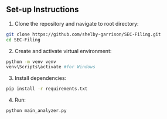 ## Set-up Instructions

1. Clone the repository and navigate to root directory:
```bash
git clone https://github.com/shelby-garrison/SEC-Filing.git
cd SEC-Filing
```

2. Create and activate virtual environment:
```bash
python -m venv venv
venv\Scripts\activate #for Windows
```

3. Install dependencies:
```bash
pip install -r requirements.txt
```

4. Run:

```bash
python main_analyzer.py
```
